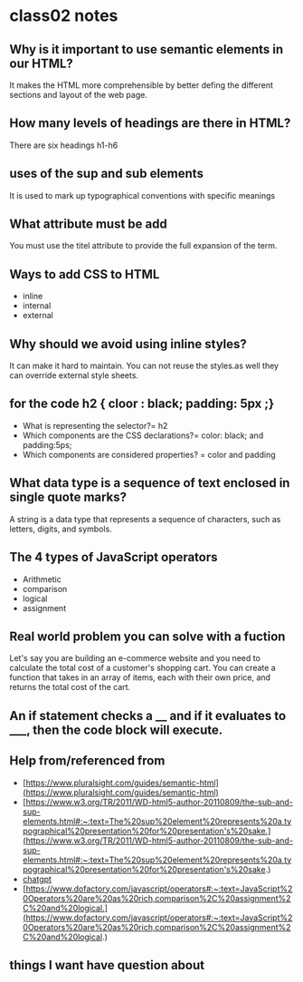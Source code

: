 #  class02 notes 

## Why is it important to use semantic elements in our HTML? 

It makes the HTML more comprehensible by better defing the different sections and layout of the web page.

## How many levels of headings are there in HTML?

There are six headings h1-h6

## uses of the sup and sub elements 

It is used to mark up typographical conventions with specific meanings  

## What attribute must be add 

You must use the titel attribute to provide the full expansion of the term.

## Ways to add CSS to HTML

* inline 
* internal
* external

## Why should we avoid using inline styles?

It can make it hard to maintain. You can not reuse the styles.as well they can override external style sheets. 

## for the code h2 { cloor : black; padding: 5px ;}

* What is representing the selector?= h2
* Which components are the CSS declarations?= color: black; and padding:5ps;
* Which components are considered properties? = color and padding 

## What data type is a sequence of text enclosed in single quote marks? 
 A string is a data type that represents a sequence of characters, such as letters, digits, and symbols.

## The 4 types of JavaScript operators

* Arithmetic 
* comparison
* logical 
* assignment 

## Real world problem you can solve with a fuction 

Let's say you are building an e-commerce website and you need to calculate the total cost of a customer's shopping cart. You can create a function that takes in an array of items, each with their own price, and returns the total cost of the cart.

## An if statement checks a __ and if it evaluates to ___, then the code block will execute.

##

##

##







## Help from/referenced from 
* [https://www.pluralsight.com/guides/semantic-html](https://www.pluralsight.com/guides/semantic-html)
* [https://www.w3.org/TR/2011/WD-html5-author-20110809/the-sub-and-sup-elements.html#:~:text=The%20sup%20element%20represents%20a,typographical%20presentation%20for%20presentation's%20sake.](https://www.w3.org/TR/2011/WD-html5-author-20110809/the-sub-and-sup-elements.html#:~:text=The%20sup%20element%20represents%20a,typographical%20presentation%20for%20presentation's%20sake.) 
* [chatgpt](https://chat.openai.com/?model=text-davinci-002-render-sha)
* [https://www.dofactory.com/javascript/operators#:~:text=JavaScript%20Operators%20are%20as%20rich,comparison%2C%20assignment%2C%20and%20logical.](https://www.dofactory.com/javascript/operators#:~:text=JavaScript%20Operators%20are%20as%20rich,comparison%2C%20assignment%2C%20and%20logical.)
## things I want have question about 